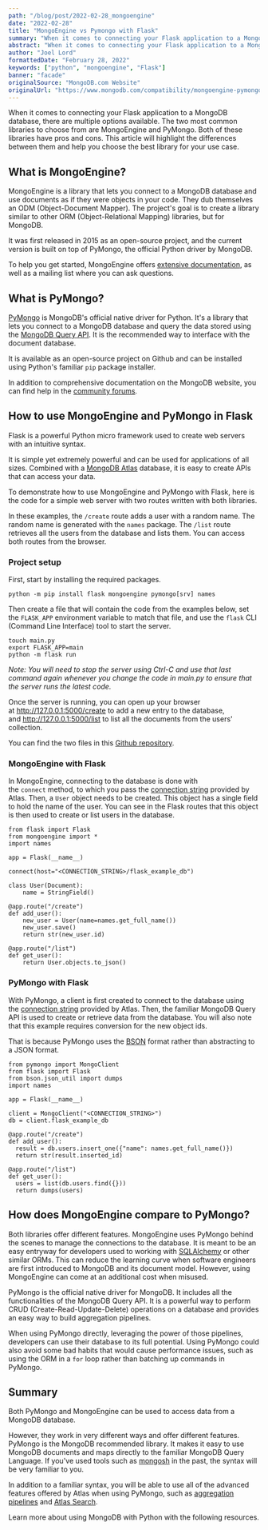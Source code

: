 ```yaml
---
path: "/blog/post/2022-02-28_mongoengine"
date: "2022-02-28"
title: "MongoEngine vs Pymongo with Flask"
summary: "When it comes to connecting your Flask application to a MongoDB database, there are multiple options available. The two most common libraries to choose from are MongoEngine and PyMongo. Both of these libraries have pros and cons."
abstract: "When it comes to connecting your Flask application to a MongoDB database, there are multiple options available. The two most common libraries to choose from are MongoEngine and PyMongo. Both of these libraries have pros and cons."
author: "Joel Lord"
formattedDate: "February 28, 2022"
keywords: ["python", "mongoengine", "Flask"]
banner: "facade"
originalSource: "MongoDB.com Website"
originalUrl: "https://www.mongodb.com/compatibility/mongoengine-pymongo"
---
```


When it comes to connecting your Flask application to a MongoDB database, there are multiple options available. The two most common libraries to choose from are MongoEngine and PyMongo. Both of these libraries have pros and cons. This article will highlight the differences between them and help you choose the best library for your use case.

What is MongoEngine?
--------------------

MongoEngine is a library that lets you connect to a MongoDB database and use documents as if they were objects in your code. They dub themselves an ODM (Object-Document Mapper). The project's goal is to create a library similar to other ORM (Object-Relational Mapping) libraries, but for MongoDB.

It was first released in 2015 as an open-source project, and the current version is built on top of PyMongo, the official Python driver by MongoDB.

To help you get started, MongoEngine offers [extensive documentation](http://docs.mongoengine.org/), as well as a mailing list where you can ask questions.

What is PyMongo?
----------------

[PyMongo](https://docs.mongodb.com/drivers/pymongo/) is MongoDB's official native driver for Python. It's a library that lets you connect to a MongoDB database and query the data stored using the [MongoDB Query API](https://www.mongodb.com/mongodb-query-api). It is the recommended way to interface with the document database.

It is available as an open-source project on Github and can be installed using Python's familiar `pip` package installer.

In addition to comprehensive documentation on the MongoDB website, you can find help in the [community forums](https://www.mongodb.com/community/forums/tags/c/data/drivers-odms/7/python).

How to use MongoEngine and PyMongo in Flask
-------------------------------------------

Flask is a powerful Python micro framework used to create web servers with an intuitive syntax.

It is simple yet extremely powerful and can be used for applications of all sizes. Combined with a [MongoDB Atlas](https://www.mongodb.com/cloud/atlas) database, it is easy to create APIs that can access your data.

To demonstrate how to use MongoEngine and PyMongo with Flask, here is the code for a simple web server with two routes written with both libraries.

In these examples, the `/create` route adds a user with a random name. The random name is generated with the `names` package. The `/list` route retrieves all the users from the database and lists them. You can access both routes from the browser.

### Project setup

First, start by installing the required packages.

```
python -m pip install flask mongoengine pymongo[srv] names
```

Then create a file that will contain the code from the examples below, set the `FLASK_APP` environment variable to match that file, and use the `flask` CLI (Command Line Interface) tool to start the server.

```
touch main.py
export FLASK_APP=main
python -m flask run
```

*Note: You will need to stop the server using Ctrl-C and use that last command again whenever you change the code in main.py to ensure that the server runs the latest code.*

Once the server is running, you can open up your browser at <http://127.0.0.1:5000/create> to add a new entry to the database, and <http://127.0.0.1:5000/list> to list all the documents from the users' collection.

You can find the two files in this [Github repository](https://github.com/mongodb-developer/flask-mongoengine-pymongo).

### MongoEngine with Flask

In MongoEngine, connecting to the database is done with the `connect` method, to which you pass the [connection string](https://docs.mongodb.com/upcoming/reference/connection-string/) provided by Atlas. Then, a `User` object needs to be created. This object has a single field to hold the name of the user. You can see in the Flask routes that this object is then used to create or list users in the database.

```
from flask import Flask
from mongoengine import *
import names

app = Flask(__name__)

connect(host="<CONNECTION_STRING>/flask_example_db")

class User(Document):
    name = StringField()

@app.route("/create")
def add_user():
    new_user = User(name=names.get_full_name())
    new_user.save()
    return str(new_user.id)

@app.route("/list")
def get_user():
    return User.objects.to_json()
```

### PyMongo with Flask

With PyMongo, a client is first created to connect to the database using the [connection string](https://docs.mongodb.com/upcoming/reference/connection-string/) provided by Atlas. Then, the familiar MongoDB Query API is used to create or retrieve data from the database. You will also note that this example requires conversion for the new object ids.

That is because PyMongo uses the [BSON](https://www.mongodb.com/json-and-bson) format rather than abstracting to a JSON format.

```
from pymongo import MongoClient
from flask import Flask
from bson.json_util import dumps
import names

app = Flask(__name__)

client = MongoClient("<CONNECTION_STRING>")
db = client.flask_example_db

@app.route("/create")
def add_user():
  result = db.users.insert_one({"name": names.get_full_name()})
  return str(result.inserted_id)

@app.route("/list")
def get_user():
  users = list(db.users.find({}))
  return dumps(users)
```

How does MongoEngine compare to PyMongo?
----------------------------------------

Both libraries offer different features. MongoEngine uses PyMongo behind the scenes to manage the connections to the database. It is meant to be an easy entryway for developers used to working with [SQLAlchemy](https://www.sqlalchemy.org/) or other similar ORMs. This can reduce the learning curve when software engineers are first introduced to MongoDB and its document model. However, using MongoEngine can come at an additional cost when misused.

PyMongo is the official native driver for MongoDB. It includes all the functionalities of the MongoDB Query API. It is a powerful way to perform CRUD (Create-Read-Update-Delete) operations on a database and provides an easy way to build aggregation pipelines.

When using PyMongo directly, leveraging the power of those pipelines, developers can use their database to its full potential. Using PyMongo could also avoid some bad habits that would cause performance issues, such as using the ORM in a `for` loop rather than batching up commands in PyMongo.

Summary
-------

Both PyMongo and MongoEngine can be used to access data from a MongoDB database.

However, they work in very different ways and offer different features. PyMongo is the MongoDB recommended library. It makes it easy to use MongoDB documents and maps directly to the familiar MongoDB Query Language. If you've used tools such as [mongosh](https://docs.mongodb.com/mongodb-shell/) in the past, the syntax will be very familiar to you.

In addition to a familiar syntax, you will be able to use all of the advanced features offered by Atlas when using PyMongo, such as [aggregation pipelines](https://docs.mongodb.com/manual/core/aggregation-pipeline/) and [Atlas Search](https://www.mongodb.com/atlas/search).

Learn more about using MongoDB with Python with the following resources.